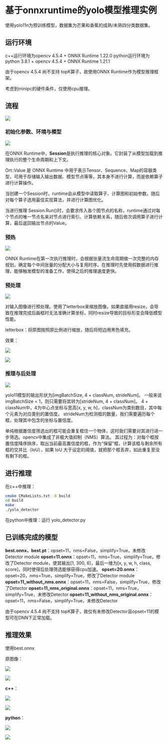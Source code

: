 # 基于onnxruntime的yolo模型推理实例

使用yolo11n为预训练模型，数据集为芒果和香蕉的成熟/未熟四分类数据集。

## 运行环境

c++运行环境为opencv 4.5.4 + ONNX Runtime 1.22.0
python运行环境为python 3.8.1 + opencv 4.5.4 + ONNX Runtime 1.21.1

由于opencv 4.5.4 尚不支持 topK算子，故使用ONNX Runtime作为模型推理框架。

考虑到minipc的硬件条件，仅使用cpu推理。

## 流程

![](./readme_imgs/image_mermaid_1.png)

### 初始化参数、环境与模型

![](./readme_imgs/image_mermaid_2.png)

在ONNX Runtime中，**Session**是执行推理的核心对象。它封装了从模型加载到推理执行的整个生命周期和上下文。

Ort::Value 是 ONNX Runtime 中用于表示Tensor、Sequence、Map的容器类型，可用于存储输入输出数据、模型节点等等，其本身不进行计算，而是依赖算子进行计算操作。

当创建一个Session时，runtime会从模型中读取算子、计算图和初始参数，随后对每个算子选用最佳实现算法，并进行计算图优化。

当进行推理 Session.Run()时，会要求传入各个图节点的名称，runtime通过对每个节点的唯一节点名来对节点进行索引、计算依赖关系，随后依次调用算子进行计算，最后返回输出节点的Value。

### 预热

![](./readme_imgs/image_mermaid_3.png)

ONNX Runtime在第一次执行推理时，会根据张量流生命周期做一次完整的内存规划，确定每个中间张量的分配大小与复用时序。在推理时先使用假数据进行推理，能够触发模型的准备工作，使得之后的推理速度更快。

### 预处理

![](./readme_imgs/image_mermaid_4.png)

对输入图像进行预处理。使用了letterbox来缩放图像。如果直接用resize，会导致在推理完成后画框时无法准确计算坐标，同时resize导致的目标形变会降低模型性能。

letterbox：将原图按照原比例进行缩放，随后将短边用黑色填充。

效果：

![](./readme_imgs/image5.png)

![](./readme_imgs/image6.png)

### 推理与后处理

![](./readme_imgs/image_mermaid_5.png)

yolo11模型的输出形状为[imgBatchSize, 4 + classNum, strideNum]。
一般来说imgBatchSize = 1，则只需要将其转为[strideNum, 4 + classNum]。
4 + classNum中，4为中心点坐标与宽高[x, y, w, h]，classNum为类别数目，其中每个元素为对应类别的置信度。
strideNum为检测框的数量，我们需要遍历每个框，处理其中包含的坐标与置信度。

单纯根据置信度筛选出的框可能会重复框住一个物体，这时我们需要对其进行进一步筛选。opencv中集成了非极大值抑制（NMS）算法。
其过程为：对每个框按置信度降序排序，取出当前最高置信度的框，作为“保留”框，计算该框与剩余所有框的交并比（IoU），如果 IoU 大于设定的阈值，就把那个框丢弃，如此重复至没有剩下的框。

## 进行推理

在c++中推理：

```bash
cmake CMakeLists.txt -B build
cd build
make
./yolo_detector
```



在python中推理：运行 yolo_detector.py



## 已训练完成的模型

**best.onnx、best.pt**：opset=11，nms=False，simplify=True，未修改Detector module
**opset=11.onnx**：opset=11，nms=True，simplify=True，修改了Detector module，使其输出[1, 300, 6]，最后一维为[x, y, w, h, class, score]，同时使得后处理筛选能够获得cpu加速。
**opset=20.onnx**：opset=20，nms=True，simplify=True，修改了Detector module
**opset=11_without_nms.onnx**：opset=11，nms=False，simplify=True，修改了Detector
**opset=11_nms_original.onnx**：opset=11，nms=True，simplify=True，未修改Detector
**opset=11_without_nms_original.onnx**：opset=11，nms=False，simplify=True，未修改Detector

由于opencv 4.5.4 尚不支持 topK算子，故仅有未修改Detector且opset=11的模型可在DNN下正常加载。

## 推理效果

使用best.onnx

原图像：

![](./images/Raw_Mango_0_5537.jpg)

![](./images/Raw_Mango_0_5598.jpg)

**c++**：

![](./readme_imgs/image1.png)

![](./readme_imgs/image3.png)

**python**：

![](./readme_imgs/image2.png)

![](./readme_imgs/image4.png)







